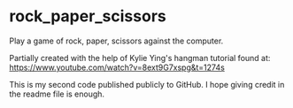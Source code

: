 # rock_paper_scissors
 Play a game of rock, paper, scissors against the computer.

Partially created with the help of Kylie Ying's hangman tutorial found at: https://www.youtube.com/watch?v=8ext9G7xspg&t=1274s

This is my second code published publicly to GitHub. I hope giving credit in the readme file is enough.

